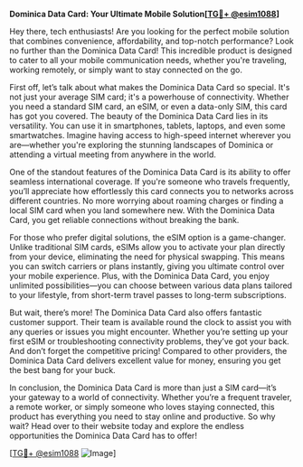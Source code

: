**Dominica Data Card: Your Ultimate Mobile Solution[[TG💪+ @esim1088](https://t.me/s/esim1088)]**

Hey there, tech enthusiasts! Are you looking for the perfect mobile solution that combines convenience, affordability, and top-notch performance? Look no further than the Dominica Data Card! This incredible product is designed to cater to all your mobile communication needs, whether you're traveling, working remotely, or simply want to stay connected on the go.

First off, let’s talk about what makes the Dominica Data Card so special. It's not just your average SIM card; it's a powerhouse of connectivity. Whether you need a standard SIM card, an eSIM, or even a data-only SIM, this card has got you covered. The beauty of the Dominica Data Card lies in its versatility. You can use it in smartphones, tablets, laptops, and even some smartwatches. Imagine having access to high-speed internet wherever you are—whether you're exploring the stunning landscapes of Dominica or attending a virtual meeting from anywhere in the world.

One of the standout features of the Dominica Data Card is its ability to offer seamless international coverage. If you're someone who travels frequently, you’ll appreciate how effortlessly this card connects you to networks across different countries. No more worrying about roaming charges or finding a local SIM card when you land somewhere new. With the Dominica Data Card, you get reliable connections without breaking the bank.

For those who prefer digital solutions, the eSIM option is a game-changer. Unlike traditional SIM cards, eSIMs allow you to activate your plan directly from your device, eliminating the need for physical swapping. This means you can switch carriers or plans instantly, giving you ultimate control over your mobile experience. Plus, with the Dominica Data Card, you enjoy unlimited possibilities—you can choose between various data plans tailored to your lifestyle, from short-term travel passes to long-term subscriptions.

But wait, there’s more! The Dominica Data Card also offers fantastic customer support. Their team is available round the clock to assist you with any queries or issues you might encounter. Whether you’re setting up your first eSIM or troubleshooting connectivity problems, they’ve got your back. And don’t forget the competitive pricing! Compared to other providers, the Dominica Data Card delivers excellent value for money, ensuring you get the best bang for your buck.

In conclusion, the Dominica Data Card is more than just a SIM card—it’s your gateway to a world of connectivity. Whether you’re a frequent traveler, a remote worker, or simply someone who loves staying connected, this product has everything you need to stay online and productive. So why wait? Head over to their website today and explore the endless opportunities the Dominica Data Card has to offer!

[[TG💪+ @esim1088](https://t.me/s/esim1088) ![Image](https://i.postimg.cc/Y0z9fWf4/image.png)]